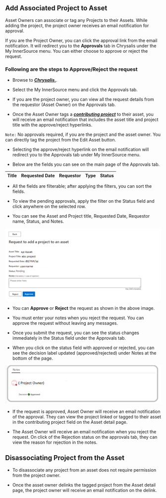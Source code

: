 ## Add Associated Project to Asset

Asset Owners can associate or tag any Projects to their Assets. While adding the project, the project owner receives an email notification for approval.

If you are the Project Owner, you can click the approval link from the email notification. It will redirect you to the **Approvals** tab in Chrysalis under the My InnerSource menu. You can either choose to approve or reject the request.

### Following are the steps to Approve/Reject the request

- Browse to [**_Chrysalis._**](https://aka.ms/chrysalis).

- Select the My InnerSource menu and click the Approvals tab.

- If you are the project owner, you can view all the request details from the requestor (Asset Owner) on the Approvals tab.

- Once the Asset Owner tags a **_[contributing project](https://aka.ms/Associate-Assets-to-a-Project)_** to their asset, you will receive an email notification that includes the asset title and project title with the approve/reject hyperlinks. 

`Note:` No approvals required, if you are the project and the asset owner. You can directly tag the project from the Edit Asset button.

- Selecting the approve/reject hyperlink on the email notification will redirect you to the Approvals tab under My InnerSource menu.

 - Below are the fields you can see on the main page of the Approvals tab.


|Title| Requested Date | Requestor | Type | Status |
|--|--|--|--|--|

- All the fields are filterable; after applying the filters, you can sort the fields.

- To view the pending approvals, apply the filter on the Status field and click anywhere on the selected row.

-  You can see the Asset and Project title, Requested Date, Requestor name, Status, and Notes.

![addassociatebox.png](/docs/attachments/addassociatebox.png)

- You can **Approve** or **Reject** the request as shown in the above image.

- You must enter your notes when you reject the request. You can approve the request without leaving any messages. 

- Once you submit the request, you can see the status changes immediately in the Status field under the Approvals tab.

- When you click on the status field with approved or rejected, you can see the decision label updated (approved/rejected) under Notes at the bottom of the page.

![projectnotes.png](/docs/attachments/projectnotes.png)

- If the request is approved, Asset Owner will receive an email notification of the approval. They can view the project linked or tagged to their asset in the contributing project field on the Asset detail page. 

- The Asset Owner will receive an email notification when you reject the request. On click of the Rejection status on the approvals tab, they can view the reason for rejection in the notes.

## Disassociating Project from the Asset

- To disassociate any project from an asset does not require permission from the project owner.

- Once the asset owner delinks the tagged project from the Asset detail page, the project owner will receive an email notification on the delink.




